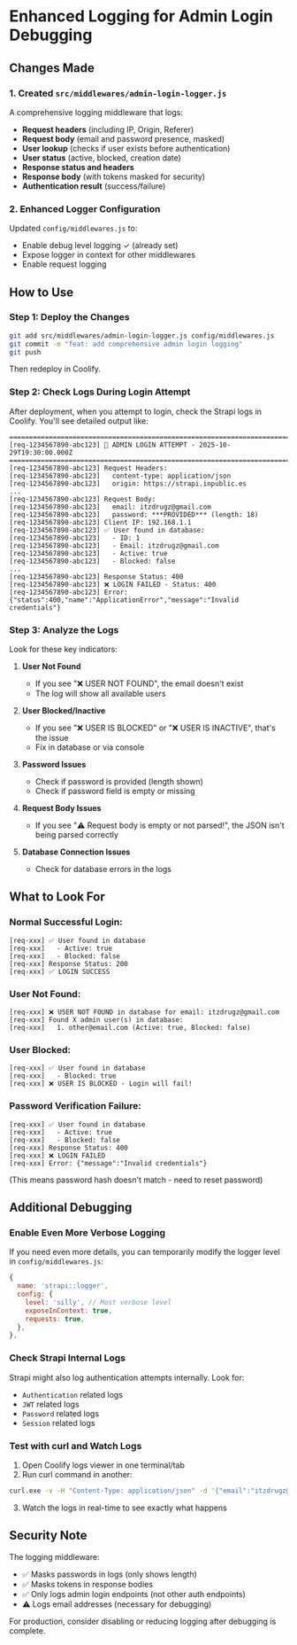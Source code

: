 # Enhanced Logging for Admin Login Debugging

## Changes Made

### 1. Created `src/middlewares/admin-login-logger.js`
A comprehensive logging middleware that logs:
- **Request headers** (including IP, Origin, Referer)
- **Request body** (email and password presence, masked)
- **User lookup** (checks if user exists before authentication)
- **User status** (active, blocked, creation date)
- **Response status and headers**
- **Response body** (with tokens masked for security)
- **Authentication result** (success/failure)

### 2. Enhanced Logger Configuration
Updated `config/middlewares.js` to:
- Enable debug level logging ✓ (already set)
- Expose logger in context for other middlewares
- Enable request logging

## How to Use

### Step 1: Deploy the Changes

```bash
git add src/middlewares/admin-login-logger.js config/middlewares.js
git commit -m "feat: add comprehensive admin login logging"
git push
```

Then redeploy in Coolify.

### Step 2: Check Logs During Login Attempt

After deployment, when you attempt to login, check the Strapi logs in Coolify. You'll see detailed output like:

```
================================================================================
[req-1234567890-abc123] 🔐 ADMIN LOGIN ATTEMPT - 2025-10-29T19:30:00.000Z
================================================================================
[req-1234567890-abc123] Request Headers:
[req-1234567890-abc123]   content-type: application/json
[req-1234567890-abc123]   origin: https://strapi.inpublic.es
...
[req-1234567890-abc123] Request Body:
[req-1234567890-abc123]   email: itzdrugz@gmail.com
[req-1234567890-abc123]   password: ***PROVIDED*** (length: 18)
[req-1234567890-abc123] Client IP: 192.168.1.1
[req-1234567890-abc123] ✅ User found in database:
[req-1234567890-abc123]   - ID: 1
[req-1234567890-abc123]   - Email: itzdrugz@gmail.com
[req-1234567890-abc123]   - Active: true
[req-1234567890-abc123]   - Blocked: false
...
[req-1234567890-abc123] Response Status: 400
[req-1234567890-abc123] ❌ LOGIN FAILED - Status: 400
[req-1234567890-abc123] Error: {"status":400,"name":"ApplicationError","message":"Invalid credentials"}
```

### Step 3: Analyze the Logs

Look for these key indicators:

1. **User Not Found**
   - If you see "❌ USER NOT FOUND", the email doesn't exist
   - The log will show all available users

2. **User Blocked/Inactive**
   - If you see "❌ USER IS BLOCKED" or "❌ USER IS INACTIVE", that's the issue
   - Fix in database or via console

3. **Password Issues**
   - Check if password is provided (length shown)
   - Check if password field is empty or missing

4. **Request Body Issues**
   - If you see "⚠️ Request body is empty or not parsed!", the JSON isn't being parsed correctly

5. **Database Connection Issues**
   - Check for database errors in the logs

## What to Look For

### Normal Successful Login:
```
[req-xxx] ✅ User found in database
[req-xxx]   - Active: true
[req-xxx]   - Blocked: false
[req-xxx] Response Status: 200
[req-xxx] ✅ LOGIN SUCCESS
```

### User Not Found:
```
[req-xxx] ❌ USER NOT FOUND in database for email: itzdrugz@gmail.com
[req-xxx] Found X admin user(s) in database:
[req-xxx]   1. other@email.com (Active: true, Blocked: false)
```

### User Blocked:
```
[req-xxx] ✅ User found in database
[req-xxx]   - Blocked: true
[req-xxx] ❌ USER IS BLOCKED - Login will fail!
```

### Password Verification Failure:
```
[req-xxx] ✅ User found in database
[req-xxx]   - Active: true
[req-xxx]   - Blocked: false
[req-xxx] Response Status: 400
[req-xxx] ❌ LOGIN FAILED
[req-xxx] Error: {"message":"Invalid credentials"}
```
(This means password hash doesn't match - need to reset password)

## Additional Debugging

### Enable Even More Verbose Logging

If you need even more details, you can temporarily modify the logger level in `config/middlewares.js`:

```javascript
{
  name: 'strapi::logger',
  config: {
    level: 'silly', // Most verbose level
    exposeInContext: true,
    requests: true,
  },
},
```

### Check Strapi Internal Logs

Strapi might also log authentication attempts internally. Look for:
- `Authentication` related logs
- `JWT` related logs  
- `Password` related logs
- `Session` related logs

### Test with curl and Watch Logs

1. Open Coolify logs viewer in one terminal/tab
2. Run curl command in another:
```bash
curl.exe -v -H "Content-Type: application/json" -d '{"email":"itzdrugz@gmail.com","password":"StrongPassword123!"}' https://strapi.inpublic.es/admin/login
```
3. Watch the logs in real-time to see exactly what happens

## Security Note

The logging middleware:
- ✅ Masks passwords in logs (only shows length)
- ✅ Masks tokens in response bodies
- ✅ Only logs admin login endpoints (not other auth endpoints)
- ⚠️ Logs email addresses (necessary for debugging)

For production, consider disabling or reducing logging after debugging is complete.

